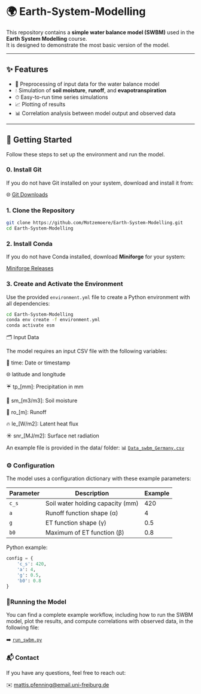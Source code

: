 # 🌍 Earth-System-Modelling

This repository contains a **simple water balance model (SWBM)** used in the **Earth System Modelling** course.  
It is designed to demonstrate the most basic version of the model.

---

## ✨ Features

- 🧹 Preprocessing of input data for the water balance model
- 💧 Simulation of **soil moisture**, **runoff**, and **evapotranspiration**
- ⏱ Easy-to-run time series simulations
- 📈 Plotting of results
- 📊 Correlation analysis between model output and observed data

---

## 🚀 Getting Started

Follow these steps to set up the environment and run the model.

### 0. Install Git

If you do not have Git installed on your system, download and install it from:

🌐 [Git Downloads](https://git-scm.com/downloads)

### 1. Clone the Repository

```bash
git clone https://github.com/Motzemoere/Earth-System-Modelling.git
cd Earth-System-Modelling
```

### 2. Install Conda

If you do not have Conda installed, download **Miniforge** for your system:

[Miniforge Releases](https://github.com/conda-forge/miniforge/releases?after=4.10.3-0)

### 3. Create and Activate the Environment

Use the provided `environment.yml` file to create a Python environment with all dependencies:

```bash
cd Earth-System-Modelling
conda env create -f environment.yml
conda activate esm
```

🗂 Input Data

The model requires an input CSV file with the following variables:

📅 time: Date or timestamp

🌐 latitude and longitude

☔ tp_[mm]: Precipitation in mm

🌱 sm_[m3/m3]: Soil moisture

🌊 ro_[m]: Runoff

🔥 le_[W/m2]: Latent heat flux

☀️ snr_[MJ/m2]: Surface net radiation

An example file is provided in the data/ folder:
📊 [`Data_swbm_Germany.csv`](data/Data_swbm_Germany.csv)

### ⚙️ Configuration

The model uses a configuration dictionary with these example parameters:

| Parameter | Description                      | Example |
| --------- | -------------------------------- | ------- |
| `c_s`     | Soil water holding capacity (mm) | 420     |
| `a`       | Runoff function shape (α)        | 4       |
| `g`       | ET function shape (γ)            | 0.5     |
| `b0`      | Maximum of ET function (β)       | 0.8     |

Python example:

```python
config = {
    'c_s': 420,
    'a': 4,
    'g': 0.5,
    'b0': 0.8
}
```

###  🏃Running the Model

You can find a complete example workflow, including how to run the SWBM model, plot the results, and compute correlations with observed data, in the following file:

➡️ [`run_swbm.py`](run_swbm.py)

### 📬 Contact

If you have any questions, feel free to reach out:

✉️ [mattis.pfenning@email.uni-freiburg.de](mailto:mattis.pfenning@email.uni-freiburg.de)

